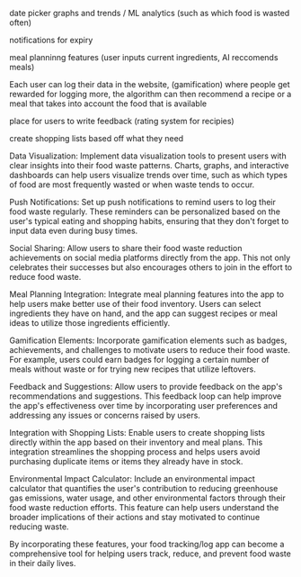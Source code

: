 date picker
graphs and trends / ML analytics (such as which food is wasted often)

notifications for expiry

meal planninng features (user inputs current ingredients, AI reccomends meals)

Each user can log their data in the website, (gamification) where people get rewarded
for logging more, the algorithm can then recommend a recipe or a meal that takes into account
the food that is available 

place for users to write feedback (rating system for recipies)

create shopping lists based off what they need




Data Visualization: Implement data visualization tools to present users with clear insights into their food waste patterns. Charts, graphs, and interactive dashboards can help users visualize trends over time, such as which types of food are most frequently wasted or when waste tends to occur.


Push Notifications: Set up push notifications to remind users to log their food waste regularly. These reminders can be personalized based on the user's typical eating and shopping habits, ensuring that they don't forget to input data even during busy times.


Social Sharing: Allow users to share their food waste reduction achievements on social media platforms directly from the app. This not only celebrates their successes but also encourages others to join in the effort to reduce food waste.


Meal Planning Integration: Integrate meal planning features into the app to help users make better use of their food inventory. Users can select ingredients they have on hand, and the app can suggest recipes or meal ideas to utilize those ingredients efficiently.


Gamification Elements: Incorporate gamification elements such as badges, achievements, and challenges to motivate users to reduce their food waste. For example, users could earn badges for logging a certain number of meals without waste or for trying new recipes that utilize leftovers.


Feedback and Suggestions: Allow users to provide feedback on the app's recommendations and suggestions. This feedback loop can help improve the app's effectiveness over time by incorporating user preferences and addressing any issues or concerns raised by users.


Integration with Shopping Lists: Enable users to create shopping lists directly within the app based on their inventory and meal plans. This integration streamlines the shopping process and helps users avoid purchasing duplicate items or items they already have in stock.


Environmental Impact Calculator: Include an environmental impact calculator that quantifies the user's contribution to reducing greenhouse gas emissions, water usage, and other environmental factors through their food waste reduction efforts. This feature can help users understand the broader implications of their actions and stay motivated to continue reducing waste.


By incorporating these features, your food tracking/log app can become a comprehensive tool for helping users track, reduce, and prevent food waste in their daily lives.
